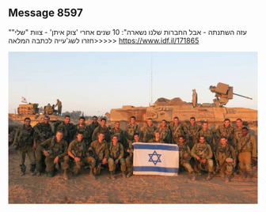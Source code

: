 ## Message 8597

"עזה השתנתה - אבל החברות שלנו נשארה":
10 שנים אחרי 'צוק איתן' - צוות "שלי" חזרו לשג'עייה
לכתבה המלאה>>>>>
https://www.idf.il/171865

![Photo](8597/8597_photo.jpg)
